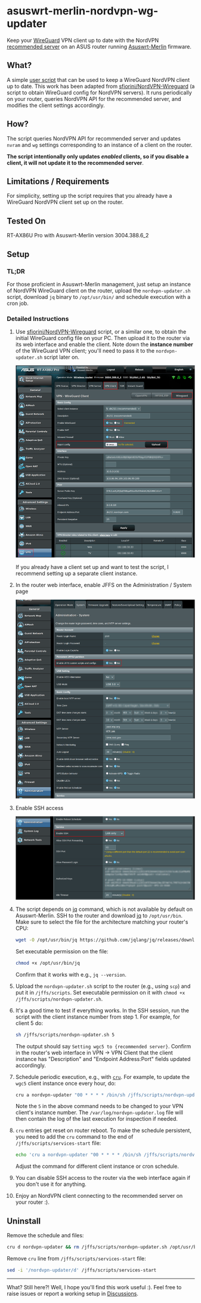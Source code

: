 # asuswrt-merlin-nordvpn-wg-updater

Keep your [WireGuard](https://www.wireguard.com/) VPN client up to
date with the NordVPN [recommended
server](https://nordvpn.com/servers/tools/) on an ASUS router running
[Asuswrt-Merlin](https://www.asuswrt-merlin.net/) firmware.

## What?

A simple [user
script](https://github.com/RMerl/asuswrt-merlin.ng/wiki/User-scripts)
that can be used to keep a WireGuard NordVPN client up to date. This
work has been adapted from
[sfiorini/NordVPN-Wireguard](https://github.com/sfiorini/NordVPN-Wireguard)
(a script to obtain WireGuard config for NordVPN servers). It runs
periodically on your router, queries NordVPN API for the recommended
server, and modifies the client settings accordingly.

## How?

The script queries NordVPN API for recommended server and updates
`nvram` and `wg` settings corresponding to an instance of a client on
the router.

__The script intentionally only updates _enabled_ clients, so if you
disable a client, it will not update it to the recommended server__.

## Limitations / Requirements

For simplicity, setting up the script requires that you already have a
WireGuard NordVPN client set up on the router.

## Tested On

RT-AX86U Pro with Asuswrt-Merlin version 3004.388.6_2 

## Setup

### TL;DR

For those proficient in Asuswrt-Merlin management, just setup an
instance of NordVPN WireGuard client on the router, upload the
`nordvpn-updater.sh` script, download `jq` binary to `/opt/usr/bin/`
and schedule execution with a cron job.

### Detailed Instructions

1. Use
   [sfiorini/NordVPN-Wireguard](https://github.com/sfiorini/NordVPN-Wireguard)
   script, or a similar one, to obtain the initial WireGuard config
   file on your PC. Then upload it to the router via its web interface
   and enable the client. Note down the __instance number__ of the
   WireGuard VPN client; you'll need to pass it to the
   `nordvpn-updater.sh` script later on.

   <img src="wireguard-setup1.png" />
   
   If you already have a client set up and want to test the script, I
   recommend setting up a separate client instance.

2. In the router web interface, enable JFFS on the Administration /
   System page
   
   <img src="wireguard-setup2.png" />

3. Enable SSH access

   <img src="wireguard-setup3.png" />

4. The script depends on [jq](https://github.com/jqlang/jq) command,
   which is not available by default on Asuswrt-Merlin. SSH to the
   router and download [jq](https://github.com/jqlang/jq) to
   `/opt/usr/bin`. Make sure to select the file for the architecture
   matching your router's CPU:
   
   ```bash
   wget -O /opt/usr/bin/jq https://github.com/jqlang/jq/releases/download/jq-1.7.1/jq-linux-arm64
   ```
   
   Set executable permission on the file:
   
   ```bash
   chmod +x /opt/usr/bin/jq
   ```
   
   Confirm that it works with e.g., `jq --version`.
   
5. Upload the `nordvpn-updater.sh` script to the router (e.g., using
   `scp`) and put it in `/jffs/scripts`. Set executable permission on
   it with `chmod +x /jffs/scripts/nordvpn-updater.sh`.

6. It's a good time to test if everything works. In the SSH session,
   run the script with the client instance number from step 1. For
   example, for client 5 do:
   
   ```bash
   sh /jffs/scripts/nordvpn-updater.sh 5
   ```

   The output should say `Setting wgc5 to {recommended
   server}`. Confirm in the router's web interface in VPN -> VPN
   Client that the client instance has "Description" and "Endpoint
   Address:Port" fields updated accordingly.
   
7. Schedule periodic execution, e.g., with
   [`cru`](https://github.com/RMerl/asuswrt-merlin.ng/wiki/Scheduled-tasks-(cron-jobs)). For
   example, to update the `wgc5` client instance once every hour, do:
   
   ```bash
   cru a nordvpn-updater "00 * * * * /bin/sh /jffs/scripts/nordvpn-updater.sh 5 > /var/log/nordvpn-updater.log 2>&1"
   ```

   Note the `5` in the above command needs to be changed to your VPN
   client's instance number. The `/var/log/nordvpn-updater.log` file
   will then contain the log of the last execution for inspection if
   needed.

8. `cru` entries get reset on router reboot. To make the schedule
   persistent, you need to add the `cru` command to the end of
   `/jffs/scripts/services-start` file:
   
   ```bash
   echo 'cru a nordvpn-updater "00 * * * * /bin/sh /jffs/scripts/nordvpn-updater.sh 5 > /var/log/nordvpn-updater.log 2>&1"' >> /jffs/scripts/services-start
   ```
   
   Adjust the command for different client instance or cron schedule.
   
9. You can disable SSH access to the router via the web interface
   again if you don't use it for anything.
10. Enjoy an NordVPN client connecting to the recommended server on
    your router :).

## Uninstall

Remove the schedule and files:

```bash
cru d nordvpn-updater && rm /jffs/scripts/nordvpn-updater.sh /opt/usr/bin/jq /var/log/nordvpn-updater.log
```

Remove `cru` line from `/jffs/scripts/services-start` file:

```bash
sed -i '/nordvpn-updater/d' /jffs/scripts/services-start
```

---

What? Still here?! Well, I hope you'll find this work useful :). Feel
free to raise issues or report a working setup in
[Discussions](https://github.com/Caleb9/asuswrt-merlin-nordvpn-wg-updater/discussions).
